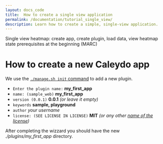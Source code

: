 ```yaml
---
layout: docs_code
title:  How to create a single view application
permalink: /documentation/tutorial_single_view/
description: Learn how to create a simple, single-view application.
---
```


Single view heatmap: create app,  create plugin, load data, view heatmap
state prerequisites at the beginning (MARC)

# How to create a new Caleydo app 

We use the [`./manage.sh init` command](/documentation/installation/#init-command) to add a new plugin.

* `Enter the plugin name:` **my_first_app**
* `name: (sample_web)` **my_first_app**
* `version (0.0.1)` **0.0.1** *(or leave it empty)*
* `keywords` **sample, playground**
* `author` *your username*
* `license: (SEE LICENSE IN LICENSE)` **MIT** *(or any other [name of the license](http://choosealicense.com/))*
 
After completing the wizzard you should have the new *./plugins/my_first_app* directory.





